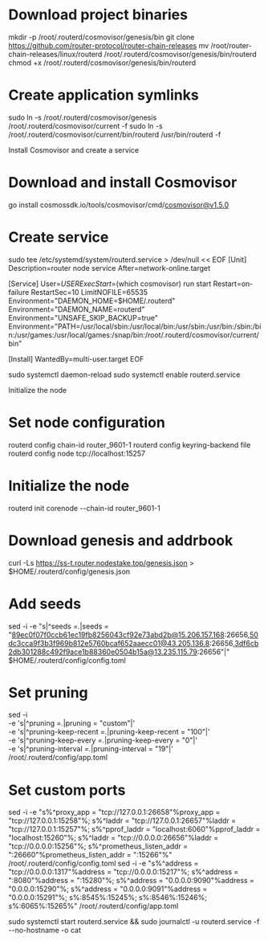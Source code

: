 # Download project binaries
mkdir -p /root/.routerd/cosmovisor/genesis/bin
git clone https://github.com/router-protocol/router-chain-releases
mv /root/router-chain-releases/linux/routerd /root/.routerd/cosmovisor/genesis/bin/routerd
chmod +x /root/.routerd/cosmovisor/genesis/bin/routerd

# Create application symlinks
sudo ln -s /root/.routerd/cosmovisor/genesis /root/.routerd/cosmovisor/current -f
sudo ln -s /root/.routerd/cosmovisor/current/bin/routerd /usr/bin/routerd -f

Install Cosmovisor and create a service
# Download and install Cosmovisor
go install cosmossdk.io/tools/cosmovisor/cmd/cosmovisor@v1.5.0

# Create service
sudo tee /etc/systemd/system/routerd.service > /dev/null << EOF
[Unit]
Description=router node service
After=network-online.target

[Service]
User=$USER
ExecStart=$(which cosmovisor) run start
Restart=on-failure
RestartSec=10
LimitNOFILE=65535
Environment="DAEMON_HOME=$HOME/.routerd"
Environment="DAEMON_NAME=routerd"
Environment="UNSAFE_SKIP_BACKUP=true"
Environment="PATH=/usr/local/sbin:/usr/local/bin:/usr/sbin:/usr/bin:/sbin:/bin:/usr/games:/usr/local/games:/snap/bin:/root/.routerd/cosmovisor/current/bin"

[Install]
WantedBy=multi-user.target
EOF



sudo systemctl daemon-reload
sudo systemctl enable routerd.service

Initialize the node
# Set node configuration
routerd config chain-id router_9601-1
routerd config keyring-backend file
routerd config node tcp://localhost:15257

# Initialize the node
routerd init corenode --chain-id router_9601-1

# Download genesis and addrbook
curl -Ls https://ss-t.router.nodestake.top/genesis.json > $HOME/.routerd/config/genesis.json 


# Add seeds
sed -i -e "s|^seeds *=.*|seeds = \"89ec0f07f0ccb61ec19fb8256043cf92e73abd2b@15.206.157.168:26656,50dc3cca9f3b3f969b812e5760bcaf652aaecc01@43.205.136.8:26656,3df6cb2db301288c492f9ace1b88360e0504b15a@13.235.115.79:26656\"|" $HOME/.routerd/config/config.toml


# Set pruning
sed -i \
  -e 's|^pruning *=.*|pruning = "custom"|' \
  -e 's|^pruning-keep-recent *=.*|pruning-keep-recent = "100"|' \
  -e 's|^pruning-keep-every *=.*|pruning-keep-every = "0"|' \
  -e 's|^pruning-interval *=.*|pruning-interval = "19"|' \
  /root/.routerd/config/app.toml

# Set custom ports
sed -i -e "s%^proxy_app = \"tcp://127.0.0.1:26658\"%proxy_app = \"tcp://127.0.0.1:15258\"%; s%^laddr = \"tcp://127.0.0.1:26657\"%laddr = \"tcp://127.0.0.1:15257\"%; s%^pprof_laddr = \"localhost:6060\"%pprof_laddr = \"localhost:15260\"%; s%^laddr = \"tcp://0.0.0.0:26656\"%laddr = \"tcp://0.0.0.0:15256\"%; s%^prometheus_listen_addr = \":26660\"%prometheus_listen_addr = \":15266\"%" /root/.routerd/config/config.toml
sed -i -e "s%^address = \"tcp://0.0.0.0:1317\"%address = \"tcp://0.0.0.0:15217\"%; s%^address = \":8080\"%address = \":15280\"%; s%^address = \"0.0.0.0:9090\"%address = \"0.0.0.0:15290\"%; s%^address = \"0.0.0.0:9091\"%address = \"0.0.0.0:15291\"%; s%:8545%:15245%; s%:8546%:15246%; s%:6065%:15265%" /root/.routerd/config/app.toml


sudo systemctl start routerd.service && sudo journalctl -u routerd.service -f --no-hostname -o cat
